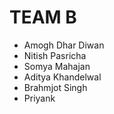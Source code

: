 # TEAM B

* Amogh Dhar Diwan
* Nitish Pasricha
* Somya Mahajan
* Aditya Khandelwal
* Brahmjot Singh
* Priyank
